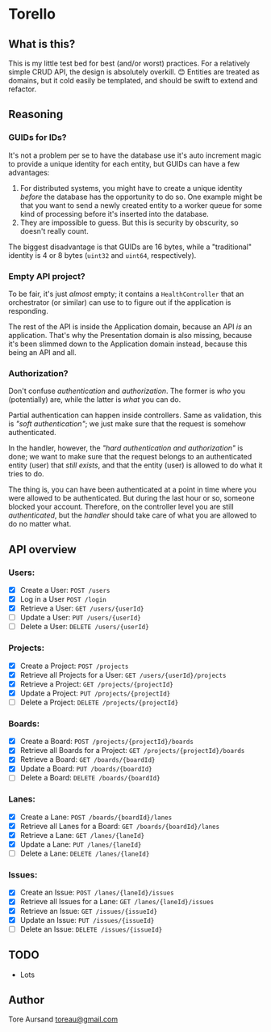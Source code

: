 # Torello

## What is this?

This is my little test bed for best (and/or worst) practices. For a relatively simple
CRUD API, the design is absolutely overkill. 😊 Entities are treated as domains, but
it cold easily be templated, and should be swift to extend and refactor.

## Reasoning

### GUIDs for IDs?

It's not a problem per se to have the database use it's auto increment magic to provide
a unique identity for each entity, but GUIDs can have a few advantages:

1. For distributed systems, you might have to create a unique identity _before_
the database has the opportunity to do so. One example might be that you want to send
a newly created entity to a worker queue for some kind of processing before it's
inserted into the database.
2. They are impossible to guess. But this is security by obscurity, so doesn't really
count.

The biggest disadvantage is that GUIDs are 16 bytes, while a "traditional" identity is
4 or 8 bytes (`uint32` and `uint64`, respectively).

### Empty API project?

To be fair, it's just _almost_ empty; it contains a `HealthController` that an
orchestrator (or similar) can use to to figure out if the application is responding.

The rest of the API is inside the Application domain, because an API _is_ an
application. That's why the Presentation domain is also missing, because it's been
slimmed down to the Application domain instead, because this being an API and all.

### Authorization?

Don't confuse _authentication_ and _authorization_. The former is _who_ you (potentially)
are, while the latter is _what_ you can do.

Partial authentication can happen inside controllers. Same as validation, this is _"soft
authentication"_; we just make sure that the request is somehow authenticated.

In the handler, however, the _"hard authentication and authorization"_ is done; we want to
make sure that the request belongs to an authenticated entity (user) that _still exists_,
and that the entity (user) is allowed to do what it tries to do.

The thing is, you can have been authenticated at a point in time where you were allowed to
be authenticated. But during the last hour or so, someone blocked your account. Therefore,
on the controller level you are still _authenticated_, but the _handler_ should take care
of what you are allowed to do no matter what.

## API overview

### Users:
- [x] Create a User: `POST /users`
- [x] Log in a User `POST /login`
- [x] Retrieve a User: `GET /users/{userId}`
- [ ] Update a User: `PUT /users/{userId}`
- [ ] Delete a User: `DELETE /users/{userId}`

### Projects:
- [x] Create a Project: `POST /projects`
- [x] Retrieve all Projects for a User: `GET /users/{userId}/projects`
- [x] Retrieve a Project: `GET /projects/{projectId}`
- [x] Update a Project: `PUT /projects/{projectId}`
- [ ] Delete a Project: `DELETE /projects/{projectId}`

### Boards:
- [x] Create a Board: `POST /projects/{projectId}/boards`
- [x] Retrieve all Boards for a Project: `GET /projects/{projectId}/boards`
- [x] Retrieve a Board: `GET /boards/{boardId}`
- [x] Update a Board: `PUT /boards/{boardId}`
- [ ] Delete a Board: `DELETE /boards/{boardId}`

### Lanes:
- [x] Create a Lane: `POST /boards/{boardId}/lanes`
- [x] Retrieve all Lanes for a Board: `GET /boards/{boardId}/lanes`
- [x] Retrieve a Lane: `GET /lanes/{laneId}`
- [x] Update a Lane: `PUT /lanes/{laneId}`
- [ ] Delete a Lane: `DELETE /lanes/{laneId}`

### Issues:
- [x] Create an Issue: `POST /lanes/{laneId}/issues`
- [x] Retrieve all Issues for a Lane: `GET /lanes/{laneId}/issues`
- [x] Retrieve an Issue: `GET /issues/{issueId}`
- [x] Update an Issue: `PUT /issues/{issueId}`
- [ ] Delete an Issue: `DELETE /issues/{issueId}`

## TODO

* Lots

## Author

Tore Aursand <toreau@gmail.com>
